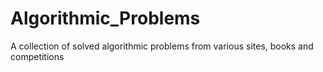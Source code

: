 # Algorithmic_Problems
A collection of solved algorithmic problems from various sites, books and competitions
